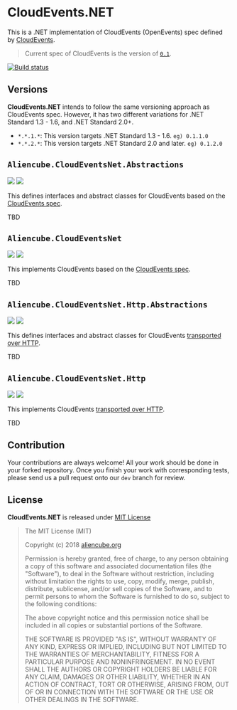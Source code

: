 # CloudEvents.NET #

This is a .NET implementation of CloudEvents (OpenEvents) spec defined by [CloudEvents](https://openevents.io/).

> Current spec of CloudEvents is the version of [`0.1`](https://github.com/cloudevents/spec).

[![Build status](https://ci.appveyor.com/api/projects/status/um0krn2e8fm9femb/branch/dev?svg=true)](https://ci.appveyor.com/project/justinyoo/cloudevents-net/branch/dev)


## Versions ##

**CloudEvents.NET** intends to follow the same versioning approach as CloudEvents spec. However, it has two different variations for .NET Standard 1.3 - 1.6, and .NET Standard 2.0+.

* `*.*.1.*`: This version targets .NET Standard 1.3 - 1.6. `eg) 0.1.1.0`
* `*.*.2.*`: This version targets .NET Standard 2.0 and later. `eg) 0.1.2.0`


## `Aliencube.CloudEventsNet.Abstractions` ##

[![](https://img.shields.io/nuget/dt/Aliencube.CloudEventsNet.Abstractions.svg)](https://www.nuget.org/packages/Aliencube.CloudEventsNet.Abstractions/) [![](https://img.shields.io/nuget/v/Aliencube.CloudEventsNet.Abstractions.svg)](https://www.nuget.org/packages/Aliencube.CloudEventsNet.Abstractions/)

This defines interfaces and abstract classes for CloudEvents based on the [CloudEvents spec](https://github.com/cloudevents/spec/blob/master/spec.md).

TBD


## `Aliencube.CloudEventsNet` ##

[![](https://img.shields.io/nuget/dt/Aliencube.CloudEventsNet.svg)](https://www.nuget.org/packages/Aliencube.CloudEventsNet/) [![](https://img.shields.io/nuget/v/Aliencube.CloudEventsNet.svg)](https://www.nuget.org/packages/Aliencube.CloudEventsNet/)

This implements CloudEvents based on the [CloudEvents spec](https://github.com/cloudevents/spec/blob/master/spec.md).

TBD


## `Aliencube.CloudEventsNet.Http.Abstractions` ##

[![](https://img.shields.io/nuget/dt/Aliencube.CloudEventsNet.Http.Abstractions.svg)](https://www.nuget.org/packages/Aliencube.CloudEventsNet.Http.Abstractions/) [![](https://img.shields.io/nuget/v/Aliencube.CloudEventsNet.Http.Abstractions.svg)](https://www.nuget.org/packages/Aliencube.CloudEventsNet.Http.Abstractions/)

This defines interfaces and abstract classes for CloudEvents [transported over HTTP](https://github.com/cloudevents/spec/blob/master/http-transport-binding.md).

TBD


## `Aliencube.CloudEventsNet.Http` ##

[![](https://img.shields.io/nuget/dt/Aliencube.CloudEventsNet.Http.svg)](https://www.nuget.org/packages/Aliencube.CloudEventsNet.Http/) [![](https://img.shields.io/nuget/v/Aliencube.CloudEventsNet.Http.svg)](https://www.nuget.org/packages/Aliencube.CloudEventsNet.Http/)

This implements CloudEvents [transported over HTTP](https://github.com/cloudevents/spec/blob/master/http-transport-binding.md).

TBD


## Contribution ##

Your contributions are always welcome! All your work should be done in your forked repository. Once you finish your work with corresponding tests, please send us a pull request onto our `dev` branch for review.


## License ##

**CloudEvents.NET** is released under [MIT License](http://opensource.org/licenses/MIT)

> The MIT License (MIT)
>
> Copyright (c) 2018 [aliencube.org](https://aliencube.org)
> 
> Permission is hereby granted, free of charge, to any person obtaining a copy of this software and associated documentation files (the "Software"), to deal in the Software without restriction, including without limitation the rights to use, copy, modify, merge, publish, distribute, sublicense, and/or sell copies of the Software, and to permit persons to whom the Software is furnished to do so, subject to the following conditions:
> 
> The above copyright notice and this permission notice shall be included in all copies or substantial portions of the Software.
> 
> THE SOFTWARE IS PROVIDED "AS IS", WITHOUT WARRANTY OF ANY KIND, EXPRESS OR IMPLIED, INCLUDING BUT NOT LIMITED TO THE WARRANTIES OF MERCHANTABILITY, FITNESS FOR A PARTICULAR PURPOSE AND NONINFRINGEMENT. IN NO EVENT SHALL THE AUTHORS OR COPYRIGHT HOLDERS BE LIABLE FOR ANY CLAIM, DAMAGES OR OTHER LIABILITY, WHETHER IN AN ACTION OF CONTRACT, TORT OR OTHERWISE, ARISING FROM, OUT OF OR IN CONNECTION WITH THE SOFTWARE OR THE USE OR OTHER DEALINGS IN THE SOFTWARE.
